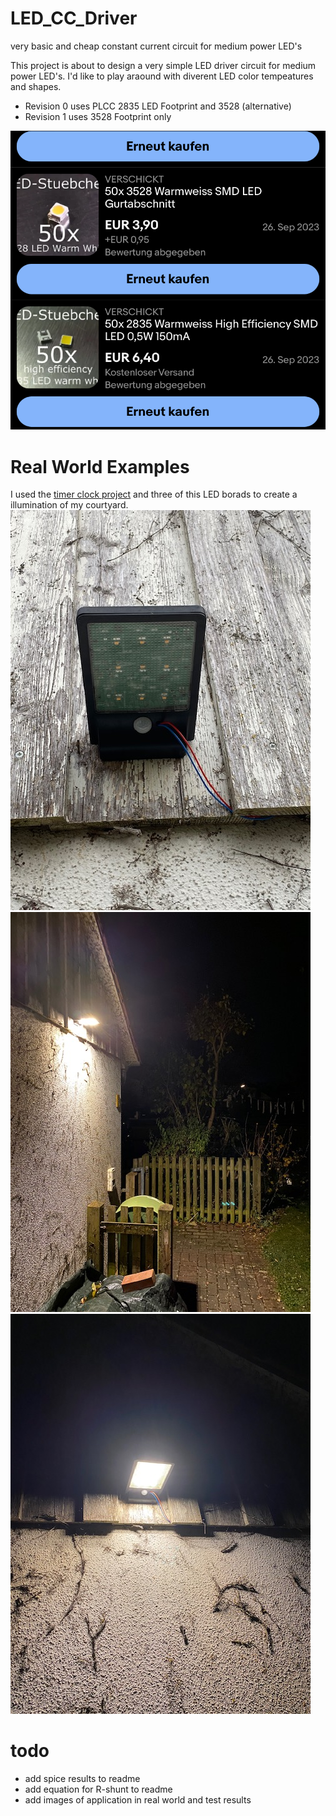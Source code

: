 # LED_CC_Driver
very basic and cheap constant current circuit for medium power LED's

This project is about to design a very simple LED driver circuit for medium power LED's. I'd like to play araound with diverent LED color tempeatures and shapes. 

- Revision 0 uses PLCC 2835 LED Footprint and 3528 (alternative)
- Revision 1 uses 3528 Footprint only

![LED warm white](Images/led-ebay.PNG)

# Real World Examples
I used the [timer clock project](https://github.com/LMWB/Cannelloni-al-Forno) and three of this LED borads to create a illumination of my courtyard.  
![Garage Light](Images/IMG_7542.jpg)  
![Garage Light](Images/IMG_7544.jpg)  
![Garage Light](Images/IMG_7546.jpg)  

# todo
- add spice results to readme
- add equation for R-shunt to readme
- add images of application in real world and test results
